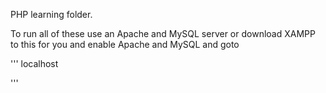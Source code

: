 PHP learning folder.

To run all of these use an Apache and MySQL server or download XAMPP to this for you and enable Apache and MySQL and goto

  '''
  localhost
  
  '''
